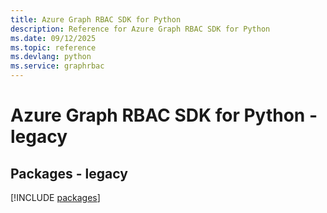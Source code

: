 ```yaml
---
title: Azure Graph RBAC SDK for Python
description: Reference for Azure Graph RBAC SDK for Python
ms.date: 09/12/2025
ms.topic: reference
ms.devlang: python
ms.service: graphrbac
---
```

# Azure Graph RBAC SDK for Python - legacy
## Packages - legacy
[!INCLUDE [packages](graph-rbac-index.md)]